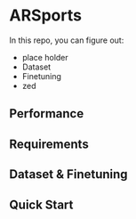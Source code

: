 # ARSports

In this repo, you can figure out:

* place holder
* Dataset
* Finetuning
* zed

## Performance


## Requirements


## Dataset & Finetuning


## Quick Start